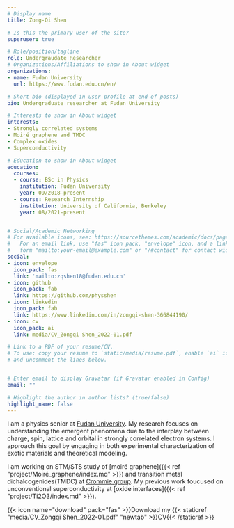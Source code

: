 ```yaml
---
# Display name
title: Zong-Qi Shen

# Is this the primary user of the site?
superuser: true

# Role/position/tagline
role: Undergraudate Researcher
# Organizations/Affiliations to show in About widget
organizations:
- name: Fudan University
  url: https://www.fudan.edu.cn/en/

# Short bio (displayed in user profile at end of posts)
bio: Undergraduate researcher at Fudan University

# Interests to show in About widget
interests:
- Strongly correlated systems
- Moiré graphene and TMDC
- Complex oxides
- Superconductivity

# Education to show in About widget
education:
  courses:
  - course: BSc in Physics
    institution: Fudan University
    year: 09/2018-present
  - course: Research Internship
    institution: University of California, Berkeley
    year: 08/2021-present


# Social/Academic Networking
# For available icons, see: https://sourcethemes.com/academic/docs/page-builder/#icons
#   For an email link, use "fas" icon pack, "envelope" icon, and a link in the
#   form "mailto:your-email@example.com" or "/#contact" for contact widget.
social:
- icon: envelope
  icon_pack: fas
  link: 'mailto:zqshen18@fudan.edu.cn'
- icon: github
  icon_pack: fab
  link: https://github.com/physshen
- icon: linkedin
  icon_pack: fab
  link: https://www.linkedin.com/in/zongqi-shen-366844190/
- icon: cv
  icon_pack: ai
  link: media/CV_Zongqi Shen_2022-01.pdf

# Link to a PDF of your resume/CV.
# To use: copy your resume to `static/media/resume.pdf`, enable `ai` icons in `params.toml`, 
# and uncomment the lines below.


# Enter email to display Gravatar (if Gravatar enabled in Config)
email: ""

# Highlight the author in author lists? (true/false)
highlight_name: false
---
```


I am a physics senior at [Fudan University](https://www.fudan.edu.cn/en/). My research focuses on understanding the emergent phenomena due to the interplay between charge, spin, lattice and orbital in strongly correlated electron systems. I approach this goal by engaging in both experimental characterization of exotic materials and theoretical modeling.

I am working on STM/STS study of [moiré graphene]({{< ref "project/Moiré_graphene/index.md" >}}) and transition metal dichalcogenides(TMDC) at [Crommie group](https://crommie.berkeley.edu/). My previous work foucused on unconventional superconductivity at [oxide interfaces]({{< ref "project/Ti2O3/index.md" >}}).

{{< icon name="download" pack="fas" >}}Download my {{< staticref "media/CV_Zongqi Shen_2022-01.pdf" "newtab" >}}CV{{< /staticref >}}

